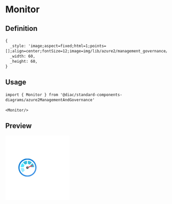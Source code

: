 # Monitor

## Definition

```
{
  _style: 'image;aspect=fixed;html=1;points=[];align=center;fontSize=12;image=img/lib/azure2/management_governance/Monitor.svg;strokeColor=none;',
  _width: 60,
  _height: 60,
}
```

## Usage

```
import { Monitor } from '@diac/standard-components-diagrams/azure2ManagementAndGovernance'

<Monitor/>
```

## Preview

<img src="./monitor.png" width="200"/>
